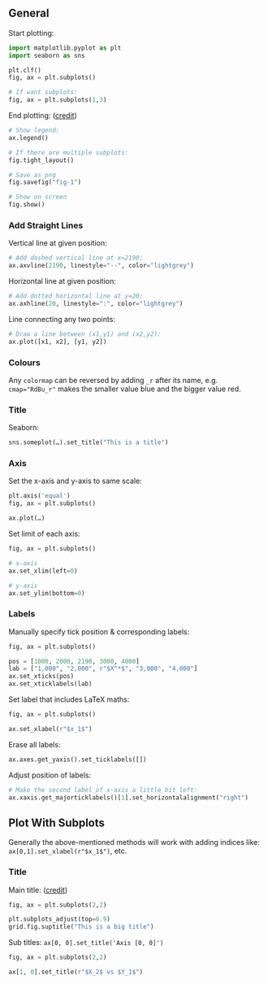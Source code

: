 ##  General

Start plotting:

```python
import matplotlib.pyplot as plt
import seaborn as sns

plt.clf()
fig, ax = plt.subplots()

# If want subplots:
fig, ax = plt.subplots(1,3)
```

End plotting: ([credit](https://stackoverflow.com/questions/6541123/improve-subplot-size-spacing-with-many-subplots-in-matplotlib))

```python
# Show legend:
ax.legend()

# If there are multiple subplots:
fig.tight_layout()

# Save as png
fig.savefig("fig-1")

# Show on screen
fig.show()
```

### Add Straight Lines

Vertical line at given position:

```python
# Add dashed vertical line at x=2190:
ax.axvline(2190, linestyle="--", color="lightgrey")
```

Horizontal line at given position:

```python
# Add dotted horizontal line at y=20:
ax.axhline(20, linestyle=":", color="lightgrey")
```

Line connecting any two points:

```python
# Draw a line between (x1,y1) and (x2,y2):
ax.plot([x1, x2], [y1, y2])
```

### Colours

Any `colormap` can be reversed by adding `_r` after its name, e.g. `cmap="RdBu_r"` makes the smaller value blue and the bigger value red.


### Title

Seaborn:

```python
sns.someplot(…).set_title("This is a title")
```

### Axis

Set the x-axis and y-axis to same scale:

```python
plt.axis('equal')
fig, ax = plt.subplots()

ax.plot(…)
```

Set limit of each axis:

```python
fig, ax = plt.subplots()

# x-axis
ax.set_xlim(left=0)

# y-axis
ax.set_ylim(bottom=0)
```

### Labels

Manually specify tick position & corresponding labels:

```python
fig, ax = plt.subplots()

pos = [1000, 2000, 2190, 3000, 4000]
lab = ["1,000", "2,000", r"$X^*$", "3,000", "4,000"]
ax.set_xticks(pos)
ax.set_xticklabels(lab)
```

Set label that includes LaTeX maths:

```python
fig, ax = plt.subplots()

ax.set_xlabel(r"$x_1$")
```

Erase all labels:

```python
ax.axes.get_yaxis().set_ticklabels([])
```

Adjust position of labels:

```python
# Make the second label of x-axis a little bit left:
ax.xaxis.get_majorticklabels()[1].set_horizontalalignment("right")
```

##  Plot With Subplots

Generally the above-mentioned methods will work with adding indices like: `ax[0,1].set_xlabel(r"$x_1$")`, etc.

###  Title 

Main title: ([credit](https://stackoverflow.com/a/29814281/10668706))

```python
fig, ax = plt.subplots(2,2)

plt.subplots_adjust(top=0.9)
grid.fig.suptitle("This is a big title")
```

Sub titles: `ax[0, 0].set_title('Axis [0, 0]')`  

```python
fig, ax = plt.subplots(2,2)

ax[1, 0].set_title(r"$X_2$ vs $Y_1$")
```
